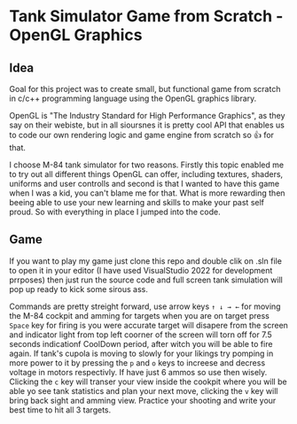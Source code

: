 # Tank Simulator Game from Scratch - OpenGL Graphics

## Idea
Goal for this project was to create small, but functional game from scratch in c/c++ programming language using the OpenGL graphics library. 

OpenGL is "The Industry Standard for High Performance Graphics", as they say on their webiste, but in all sioursnes it is pretty cool API that enables us to code our own rendering logic and game engine from scratch so 👍 for that.

I choose M-84 tank simulator for two reasons. Firstly this topic enabled me to try out all different things OpenGL can offer, including textures, shaders, uniforms and user controlls and second is that I wanted to have this game when I was a kid, you can't blame me for that. What is more rewarding then beeing able to use your new learning and skills to make your past self proud. So with everything in place I jumped into the code.

## Game
If you want to play my game just clone this repo and double clik on .sln file to open it in your editor (I have used VisualStudio 2022 for development prrposes) then just run the source code and full screen tank simulation will pop up ready to kick some sirous ass. 

Commands are pretty streight forward, use arrow keys `↑ ↓ → ←` for moving the M-84 cockpit and amming for targets when you are on target press `Space` key for firing is you were accurate target will disapere from the screen and indicator light from top left coorner of the screen will torn off for 7.5 seconds indicationf CoolDown period, after witch you will be able to fire again. If tank's cupola is moving to slowly for your likings try pomping in more power to it by pressing the `p` and `o` keys to increese and decress voltage in motors respectivly. If have just 6 ammos so use then wisely. Clicking the `c` key will transer your view inside the cookpit where you will be able yo see tank statistics and plan your next move, clicking the `v` key will bring back sight and amming view. Practice your shooting and write your best time to hit all 3 targets.

## 


